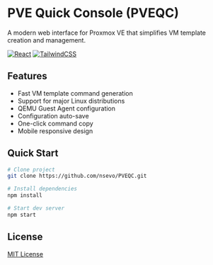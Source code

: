 # PVE Quick Console (PVEQC)

A modern web interface for Proxmox VE that simplifies VM template creation and management.

[![React](https://img.shields.io/badge/React-18-blue.svg)](https://reactjs.org/)
[![TailwindCSS](https://img.shields.io/badge/TailwindCSS-3-06B6D4.svg)](https://tailwindcss.com/)

## Features

- Fast VM template command generation
- Support for major Linux distributions
- QEMU Guest Agent configuration
- Configuration auto-save
- One-click command copy
- Mobile responsive design

## Quick Start

```bash
# Clone project
git clone https://github.com/nsevo/PVEQC.git

# Install dependencies
npm install

# Start dev server
npm start
```

## License

[MIT License](LICENSE)
